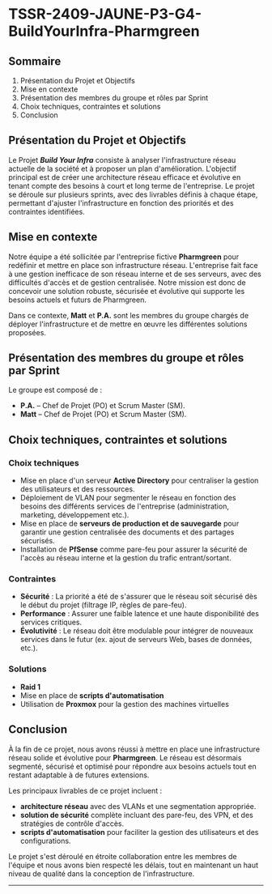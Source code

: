 # TSSR-2409-JAUNE-P3-G4-BuildYourInfra-Pharmgreen

## **Sommaire**

1. Présentation du Projet et Objectifs
2. Mise en contexte
3. Présentation des membres du groupe et rôles par Sprint
4. Choix techniques, contraintes et solutions
5. Conclusion

## **Présentation du Projet et Objectifs**

Le Projet **_Build Your Infra_** consiste à analyser l'infrastructure réseau actuelle de la société et à proposer un plan d'amélioration. L'objectif principal est de créer une architecture réseau efficace et évolutive en tenant compte des besoins à court et long terme de l'entreprise. Le projet se déroule sur plusieurs sprints, avec des livrables définis à chaque étape, permettant d'ajuster l'infrastructure en fonction des priorités et des contraintes identifiées.

## **Mise en contexte**

Notre équipe a été sollicitée par l'entreprise fictive **Pharmgreen** pour redéfinir et mettre en place son infrastructure réseau. L'entreprise fait face à une gestion inefficace de son réseau interne et de ses serveurs, avec des difficultés d'accès et de gestion centralisée. Notre mission est donc de concevoir une solution robuste, sécurisée et évolutive qui supporte les besoins actuels et futurs de Pharmgreen.

Dans ce contexte, **Matt** et **P.A.** sont les membres du groupe chargés de déployer l'infrastructure et de mettre en œuvre les différentes solutions proposées.

## **Présentation des membres du groupe et rôles par Sprint**

Le groupe est composé de :
- **P.A.** – Chef de Projet (PO) et Scrum Master (SM).
- **Matt** – Chef de Projet (PO) et Scrum Master (SM).

## **Choix techniques, contraintes et solutions**

### **Choix techniques**
- Mise en place d'un serveur **Active Directory** pour centraliser la gestion des utilisateurs et des ressources.
- Déploiement de VLAN pour segmenter le réseau en fonction des besoins des différents services de l'entreprise (administration, marketing, développement etc.).
- Mise en place de **serveurs de production et de sauvegarde** pour garantir une gestion centralisée des documents et des partages sécurisés.
- Installation de **PfSense** comme pare-feu pour assurer la sécurité de l'accès au réseau interne et la gestion du trafic entrant/sortant.

### **Contraintes**
- **Sécurité** : La priorité a été de s'assurer que le réseau soit sécurisé dès le début du projet (filtrage IP, règles de pare-feu).
- **Performance** : Assurer une faible latence et une haute disponibilité des services critiques.
- **Évolutivité** : Le réseau doit être modulable pour intégrer de nouveaux services dans le futur (ex. ajout de serveurs Web, bases de données, etc.).

### **Solutions**
- **Raid 1**
- Mise en place de **scripts d'automatisation**
- Utilisation de **Proxmox** pour la gestion des machines virtuelles

## **Conclusion**

À la fin de ce projet, nous avons réussi à mettre en place une infrastructure réseau solide et évolutive pour **Pharmgreen**. Le réseau est désormais segmenté, sécurisé et optimisé pour répondre aux besoins actuels tout en restant adaptable à de futures extensions.

Les principaux livrables de ce projet incluent :
- **architecture réseau** avec des VLANs et une segmentation appropriée.
- **solution de sécurité** complète incluant des pare-feu, des VPN, et des stratégies de contrôle d'accès.
- **scripts d'automatisation** pour faciliter la gestion des utilisateurs et des configurations.

Le projet s'est déroulé en étroite collaboration entre les membres de l'équipe et nous avons bien respecté les délais, tout en maintenant un haut niveau de qualité dans la conception de l'infrastructure.

---
